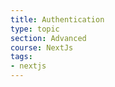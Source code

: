 ```yaml
---
title: Authentication
type: topic
section: Advanced
course: NextJs
tags: 
- nextjs
---
```

## 









